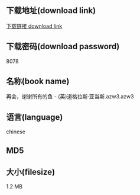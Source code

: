 ## 下载地址(download link)
[下载链接 download link](https://voluble-croquembouche-d321dc.netlify.app/?s=%E5%86%8D%E4%BC%9A%EF%BC%8C%E8%B0%A2%E8%B0%A2%E6%89%80%E6%9C%89%E7%9A%84%E9%B1%BC+-+%28%E8%8B%B1%29%E9%81%93%E6%A0%BC%E6%8B%89%E6%96%AF%C2%B7%E4%BA%9A%E5%BD%93%E6%96%AF.azw3)

## 下载密码(download password)
8078

## 名称(book name)
再会，谢谢所有的鱼 - (英)道格拉斯·亚当斯.azw3.azw3

## 语言(language)
chinese

## MD5


## 大小(filesize)
1.2 MB
